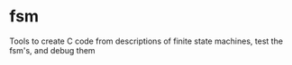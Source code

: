 # fsm
Tools to create C code from descriptions of finite state machines, test the fsm's, and debug them
